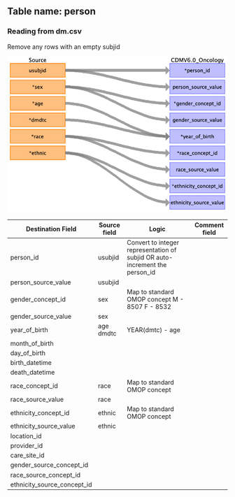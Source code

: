 ## Table name: person

### Reading from dm.csv

Remove any rows with an empty subjid

![](md_files/image1.png)

| Destination Field | Source field | Logic | Comment field |
| --- | --- | --- | --- |
| person_id | usubjid | Convert to integer representation of subjid  OR auto-increment the person_id |  |
| person_source_value | usubjid |  |  |
| gender_concept_id | sex | Map to standard OMOP concept  M - 8507  F - 8532 |  |
| gender_source_value | sex |  |  |
| year_of_birth | age<br>dmdtc | YEAR(dmtc) - age<br> |  |
| month_of_birth |  |  |  |
| day_of_birth |  |  |  |
| birth_datetime |  |  |  |
| death_datetime |  |  |  |
| race_concept_id | race | Map to standard OMOP concept |  |
| race_source_value | race |  |  |
| ethnicity_concept_id | ethnic | Map to standard OMOP concept |  |
| ethnicity_source_value | ethnic |  |  |
| location_id |  |  |  |
| provider_id |  |  |  |
| care_site_id |  |  |  |
| gender_source_concept_id |  |  |  |
| race_source_concept_id |  |  |  |
| ethnicity_source_concept_id |  |  |  |


